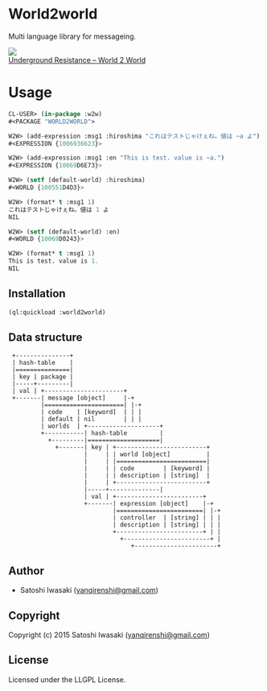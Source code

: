 # World2world
Multi language library for messageing.

![](https://img.discogs.com/7E6Dk1lSdX_idBZPJMk8hClnd4U=/fit-in/300x300/filters:strip_icc():format(jpeg):mode_rgb():quality(40)/discogs-images/R-2123-1163629890.jpeg.jpg)  
[Underground Resistance ‎– World 2 World](http://www.discogs.com/Underground-Resistance-World-2-World/release/2123)


# Usage

``` lisp
CL-USER> (in-package :w2w)
#<PACKAGE "WORLD2WORLD">

W2W> (add-expression :msg1 :hiroshima "これはテストじゃけぇね。値は ~a よ")
#<EXPRESSION {1006936623}>

W2W> (add-expression :msg1 :en "This is test. value is ~a.")
#<EXPRESSION {10069D6E73}>

W2W> (setf (default-world) :hiroshima)
#<WORLD {100551D4D3}>

W2W> (format* t :msg1 1)
これはテストじゃけぇね。値は 1 よ
NIL

W2W> (setf (default-world) :en)
#<WORLD {10069D0243}>

W2W> (format* t :msg1 1)
This is test. value is 1.
NIL
```

## Installation
```lisp
(ql:quickload :world2world)
```

## Data structure
``` text
 +---------------+
 | hash-table    |
 |===============|
 | key | package |
 |-----+---------|
 | val | +----------------------+
 +-------| message [object]     |-+
         |======================| |-+
         | code    | [keyword]  | | |
         | default | nil        | | |
         | worlds  | +--------------------+
         +-----------| hash-table         |
           +---------|====================|
             +-------| key | +-------------------------+
                     |     | | world [object]          |
                     |     | |=========================|
                     |     | | code        | [keyword] |
                     |     | | description | [string]  |
                     |     | +-------------------------+
                     |-----+--------------|
                     | val | +------------------------+
                     +-------| expression [object]    |-+
                             |========================| |-+
                             | controller  | [string] | | |
                             | description | [string] | | |
                             +------------------------+ | |
                               +------------------------+ |
                                  +-----------------------+
```

## Author

* Satoshi Iwasaki (yanqirenshi@gmail.com)

## Copyright

Copyright (c) 2015 Satoshi Iwasaki (yanqirenshi@gmail.com)

## License

Licensed under the LLGPL License.
